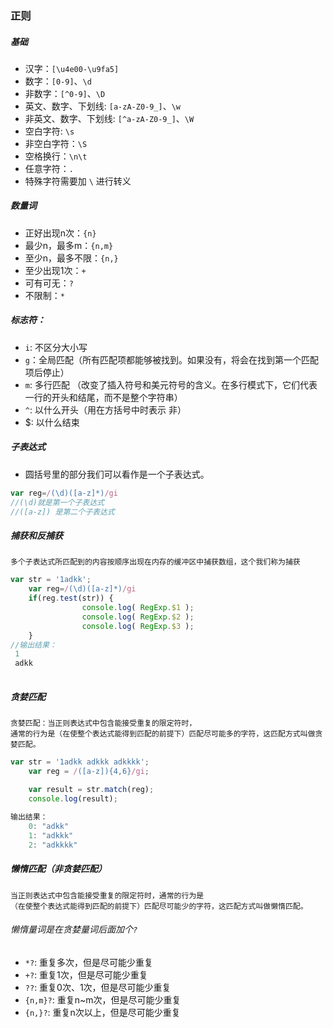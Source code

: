 ### 正则
##### 基础
- 汉字：`[\u4e00-\u9fa5]`
- 数字：`[0-9]`、`\d`
- 非数字：`[^0-9]`、`\D`
- 英文、数字、下划线: `[a-zA-Z0-9_]`、`\w`
- 非英文、数字、下划线: `[^a-zA-Z0-9_]`、`\W`
- 空白字符: `\s`
- 非空白字符：`\S`
- 空格换行：`\n\t`
- 任意字符：`.`
- 特殊字符需要加 `\` 进行转义
##### 数量词
- 正好出现n次：`{n}`
- 最少n，最多m：`{n,m}`
- 至少n，最多不限：`{n,}`
- 至少出现1次：`+`
- 可有可无：`?`
- 不限制：`*`
##### 标志符：
- `i`: 不区分大小写
- `g`：全局匹配（所有匹配项都能够被找到。如果没有，将会在找到第一个匹配项后停止）
- `m`: 多行匹配
（改变了插入符号和美元符号的含义。在多行模式下，它们代表一行的开头和结尾，而不是整个字符串）
- `^`: 以什么开头（用在方括号中时表示 非）
- $: 以什么结束
##### 子表达式
- 圆括号里的部分我们可以看作是一个子表达式。
```js
var reg=/(\d)([a-z]*)/gi
//(\d)就是第一个子表达式
//([a-z]) 是第二个子表达式
```
##### 捕获和反捕获
```
多个子表达式所匹配到的内容按顺序出现在内存的缓冲区中捕获数组，这个我们称为捕获
```
```js
var str = '1adkk';
    var reg=/(\d)([a-z]*)/gi
    if(reg.test(str)) {
                console.log( RegExp.$1 );
                console.log( RegExp.$2 );
                console.log( RegExp.$3 );
    }
//输出结果：
 1
 adkk
 
```
##### 贪婪匹配

```
贪婪匹配：当正则表达式中包含能接受重复的限定符时，
通常的行为是（在使整个表达式能得到匹配的前提下）匹配尽可能多的字符，这匹配方式叫做贪婪匹配。
```
```js
var str = '1adkk adkkk adkkkk';
    var reg = /([a-z]){4,6}/gi;

    var result = str.match(reg);
    console.log(result);
    
输出结果：  
    0: "adkk"
    1: "adkkk"
    2: "adkkkk"
```
##### 懒惰匹配（非贪婪匹配）
```
当正则表达式中包含能接受重复的限定符时，通常的行为是
（在使整个表达式能得到匹配的前提下）匹配尽可能少的字符，这匹配方式叫做懒惰匹配。
```
###### 懒惰量词是在贪婪量词后面加个`?`
- `*?`: 重复多次，但是尽可能少重复
- `+?`: 重复1次，但是尽可能少重复
- `??`: 重复0次、1次，但是尽可能少重复
- `{n,m}?`: 重复n~m次，但是尽可能少重复
- `{n,}?`: 重复n次以上，但是尽可能少重复

